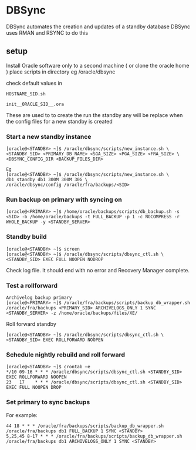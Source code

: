 # DBSync 

DBSync automates the creation and updates of a standby database
DBSync uses RMAN and RSYNC to do this

## setup

Install Oracle software only to a second machine ( or clone the oracle home ) place scripts in directory eg /oracle/dbsync

check default values in 
```
HOSTNAME_SID.sh
```
```
init__ORACLE_SID__.ora
```
These are used to to create the run the standby
any __<name>__ will be replace when the config files for a new standby is created

### Start a new standby instance
```
[oracle@<STANDBY> ~]$ /oracle/dbsync/scripts/new_instance.sh \
<STANDBY_SID> <PRIMARY_DB_NAME> <SGA_SIZE> <PGA_SIZE> <FRA_SIZE> \
<DBSYNC_CONFIG_DIR <BACKUP_FILES_DIR>
 
Eg
[oracle@<STANDBY> ~]$ /oracle/dbsync/scripts/new_instance.sh \
db1_standby db1 300M 300M 30G \
/oracle/dbsync/config /oracle/fra/backups/<SID>
```

### Run backup on primary with syncing on
```
[oracle@<PRIMARY> ~]$ /home/oracle/backups/scripts/db_backup.sh -s <SID> -b /home/oracle/backups -t FULL_BACKUP -p 1 -c NOCOMPRESS -r WHOLE_BACKUP -y <STANDBY_SERVER>
```
### Standby build
```
[oracle@<STANDBY> ~]$ screen
[oracle@<STANDBY> ~]$ /oracle/dbsync/scripts/dbsync_ctl.sh \
<STANDBY_SID> EXEC FULL NOOPEN NODROP
```
Check log file. It should end with no error and Recovery Manager complete.
### Test a rollforward
```
Archivelog backup primary
[oracle@<PRIMARY> ~]$ /oracle/fra/backups/scripts/backup_db_wrapper.sh /oracle/fra/backups <PRIMARY_SID> ARCHIVELOGS_ONLY 1 SYNC <STANDBY_SERVER> -z /home/oracle/backups/files/XE/
```
Roll forward standby
```
[oracle@<STANDBY> ~]$ /oracle/dbsync/scripts/dbsync_ctl.sh \
<STANDBY_SID> EXEC ROLLFORWARD NOOPEN
```
### Schedule nightly rebuild and roll forward
```
[oracle@<STANDBY> ~]$ crontab –e
*/10 09-16 * * * /oracle/dbsync/scripts/dbsync_ctl.sh <STANDBY_SID> EXEC ROLLFORWARD NOOPEN
23   17    * * * /oracle/dbsync/scripts/dbsync_ctl.sh <STANDBY_SID> EXEC FULL NOOPEN DROP
``` 
### Set primary to sync backups
For example:
```
44 18 * * * /oracle/fra/backups/scripts/backup_db_wrapper.sh /oracle/fra/backups db1 FULL_BACKUP 1 SYNC <STANDBY>
5,25,45 8-17 * * * /oracle/fra/backups/scripts/backup_db_wrapper.sh /oracle/fra/backups db1 ARCHIVELOGS_ONLY 1 SYNC <STANDBY>
```
